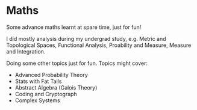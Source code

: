 # Maths
Some advance maths learnt at spare time, just for fun! 

I did mostly analysis during my undergrad study, e.g. Metric and Topological Spaces, Functional Analysis, Proability and Measure, Measure and Integration. 

Doing some other topics just for fun. Topics might cover:

 - Advanced Probability Theory
 - Stats with Fat Tails 
 - Abstract Algebra (Galois Theory)
 - Coding and Cryptograph
 - Complex Systems 
 
